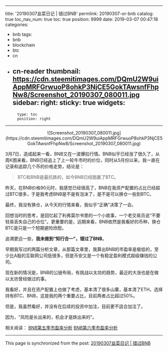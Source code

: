 
---
title: '20190307韭菜日记 | 错过BNB'
permlink: 20190307-or-bnb
catalog: true
toc_nav_num: true
toc: true
position: 9999
date: 2019-03-07 00:47:18
categories:
- bnb
tags:
- bnb
- blockchain
- btc
- cn
- cn-reader
thumbnail: https://cdn.steemitimages.com/DQmU2W9uiAppMRFGrwuoP8ohkP3NjCE5GokTAwsnfFhpNw8/Screenshot_20190307_080011.jpg
sidebar:
    right:
        sticky: true
widgets:
    -
        type: toc
        position: right
---


<center>![Screenshot_20190307_080011.jpg](https://cdn.steemitimages.com/DQmU2W9uiAppMRFGrwuoP8ohkP3NjCE5GokTAwsnfFhpNw8/Screenshot_20190307_080011.jpg)</center>

3月7日，造成起来一看，BNB又在一波爆拉行情。BNB似乎已经涨了很久了，从周K图来看，BNB已经追上了上一轮牛市时的价位，同时从5月份以来，我一直在记录和追踪几个币的价格走势，结论是：

>BTC和BNB是最抗跌的，如今BNB已经跑赢了BTC。

昨天，在BNB价格90元时，我感觉已经很高了，BNB在我资产配置的占比已经超过BTC很多，于是我考虑BNB是不是有泡沫了，是不是可以换仓一些到BTC。

最终，我没有换仓，从今天的行情来看，我似乎“正确”决策了一会。

回想当时的思考，是回忆起了利弗莫尔书里的一个小故事，一个老交易员说“不要轻易丢失自己的仓位”。更重要的是，远期来看，BNB依然是我看好的币种，换仓BTC是只是一个短期避险欣慰。

追溯更远一些，**我未做到“知行合一”，错过了BNB**。

早期我写过的两篇分析文章，从那篇文章里，我算出BNB的市盈率是极低的，至少比A股的互联网公司低很多，但是币安又是一个有稳定盈利模式超级赚钱的公司。

现在新的情况是，BNB的公链布局，有挑战以太坊的趋势，最近的大涨也是在做以太坊曾经做过的事。

我看好，并且在资产配置上也做了考虑，基本清了很多山寨，基本清了ETH，选择持有BTC、BNB，这是我的两个重要占比，目前两者占比超过50%。

但是，我虽然看好，并没有在后续的投资中加注，目前更不适合加注了。

因为，“风险是长出来的，机会才是跌出来的”。

相关阅读：
[BNB第五季市盈率分析](https://m.bihu.com/article/1691226)
[BNB第六季市盈率分析](https://steemit.com/binance/@yellowbird/5gkmfg-bnb-or-analysis-of-bnb)

- - -

This page is synchronized from the post: [20190307韭菜日记 | 错过BNB](https://steemit.com/@yellowbird/20190307-or-bnb)

